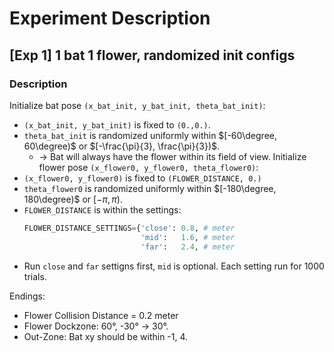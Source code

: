 # Experiment Description
## [Exp 1] 1 bat 1 flower, randomized init configs
### Description
Initialize bat pose `(x_bat_init, y_bat_init, theta_bat_init)`:
- `(x_bat_init, y_bat_init)` is fixed to `(0.,0.)`.
- `theta_bat_init` is randomized uniformly within $[-60\degree, 60\degree)$ or $[-\frac{\pi}{3}, \frac{\pi}{3})$.
    - &rarr; Bat will always have the flower within its field of view.
Initialize flower pose `(x_flower0, y_flower0, theta_flower0)`:
- `(x_flower0, y_flower0)` is fixed to `(FLOWER_DISTANCE, 0.)`
- `theta_flower0` is randomized uniformly within $[-180\degree, 180\degree)$ or $[-\pi, \pi)$.
- `FLOWER_DISTANCE` is within the settings:
    ```python
    FLOWER_DISTANCE_SETTINGS={'close': 0.8, # meter 
                              'mid':   1.6, # meter
                              'far':   2.4, # meter
    ```
- Run `close` and `far` settigns first, `mid` is optional. Each setting run for 1000 trials.

Endings:
- Flower Collision Distance = 0.2 meter
- Flower Dockzone: 60&deg;,  -30&deg; &rarr; 30&deg;.
- Out-Zone: Bat xy should be within -1, 4.
